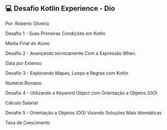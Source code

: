 ## 💻 Desafio Kotlin Experience - Dio
Por: Roberto Oliveira


Desafio 1 - Suas Primeiras Condições em Kotlin

Média Final do Aluno


Desafio 2 - Avançando tecnicamente Com a Expressão When.

Data por Extenso


Desafio 3 - Explorando Mapas, Loops e Regras com Kotlin

Numeral Romano


Desafio 4 - Utilizando a Keyword Object com Orientação a Objetos (OO)

Cálculo Salarial


Desafio 5 - Orientação a Objetos (OO) Visando Soluções Mais Idiomáticas

Taxa de Crescimento
